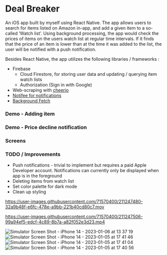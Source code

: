 # Deal Breaker

An iOS app built by myself using React Native. The app allows users to search for items listed on Amazon in-app, and add a given item to a so-called ‘Watch list’. Using background processing, the app would check the prices of items on the users watch list at regular time intervals. If it finds that the price of an item is lower than at the time it was added to the list, the user will be notified with a push notification.

Besides React Native, the app utilizes the following libraries / frameworks :

- Firebase
    - Cloud Firestore, for storing user data and updating / querying item watch lists
    - Authorization (Sign in with Google)
- Web-scraping with [cheerio](https://github.com/oyyd/cheerio-without-node-native)
- [Notifee for notifications](https://notifee.app/react-native/docs/overview)
- [Background Fetch](https://github.com/transistorsoft/react-native-background-fetch)

### Demo - Adding item

### Demo - Price decline notification

### Screens

### TODO / Improvements

- Push notifications - trivial to implement but requires a paid Apple Developer account. Notifications can currently only be displayed when app is in the foreground
- Deleting items from watch list
- Set color palette for dark mode
- Clean up styling

https://user-images.githubusercontent.com/71570400/211247480-32a9b48f-e6fc-478e-a9bb-221b40cd80c7.mov



https://user-images.githubusercontent.com/71570400/211247506-99a94ef5-edcf-4c89-8b7a-a82f052e3d23.mp4

![Simulator Screen Shot - iPhone 14 - 2023-01-06 at 13 37 19](https://user-images.githubusercontent.com/71570400/211247552-a7431952-2b01-4894-9f0b-1a092bcb227f.png)
![Simulator Screen Shot - iPhone 14 - 2023-01-05 at 17 41 46](https://user-images.githubusercontent.com/71570400/211247556-d6554b1e-9442-4054-9604-b92fbc9246fe.png)
![Simulator Screen Shot - iPhone 14 - 2023-01-05 at 17 41 04](https://user-images.githubusercontent.com/71570400/211247557-7c5f18ed-058a-424f-a724-9adf93a95265.png)
![Simulator Screen Shot - iPhone 14 - 2023-01-05 at 17 40 56](https://user-images.githubusercontent.com/71570400/211247559-9e0d4fbd-e70f-44b1-8f44-b219ebc87937.png)
